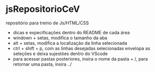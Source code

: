 # jsRepositorioCeV
repositório para treino de Js/HTML/CSS
- dicas e expecificações dentro do README de cada área
- windown + setas, modifica o tamanho da aba
- alt + setas, modifica a localização da linha selecionada
- ctrl + shift + p, com as linhas desejadas selecionadas envelopa as seleções e deixa sujestões dentro do VScode
- para acessar pastas posteriores, insira o nome da pasta + /, para retornar uma pasta, insira ../